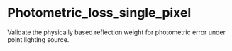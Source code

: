 # Photometric_loss_single_pixel
Validate the physically based reflection weight for photometric error under point lighting source.
